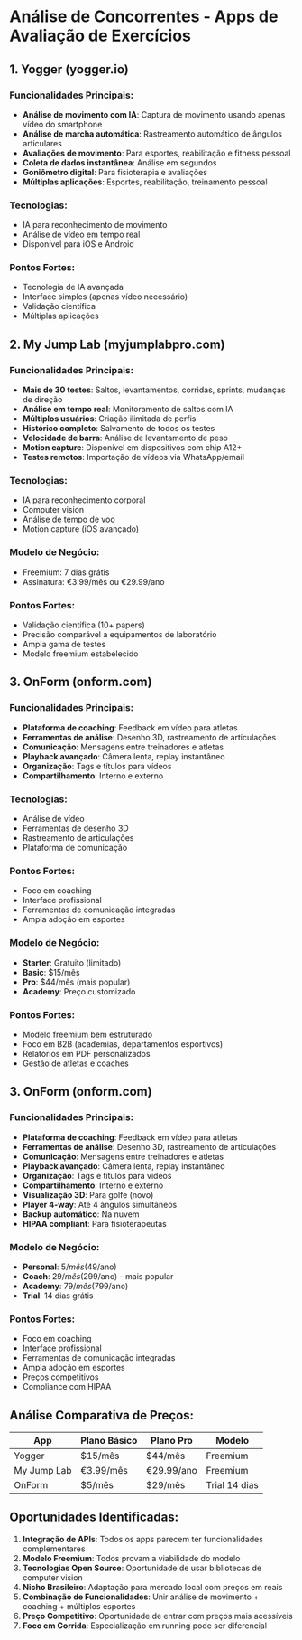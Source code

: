 # Análise de Concorrentes - Apps de Avaliação de Exercícios

## 1. Yogger (yogger.io)

### Funcionalidades Principais:
- **Análise de movimento com IA**: Captura de movimento usando apenas vídeo do smartphone
- **Análise de marcha automática**: Rastreamento automático de ângulos articulares
- **Avaliações de movimento**: Para esportes, reabilitação e fitness pessoal
- **Coleta de dados instantânea**: Análise em segundos
- **Goniômetro digital**: Para fisioterapia e avaliações
- **Múltiplas aplicações**: Esportes, reabilitação, treinamento pessoal

### Tecnologias:
- IA para reconhecimento de movimento
- Análise de vídeo em tempo real
- Disponível para iOS e Android

### Pontos Fortes:
- Tecnologia de IA avançada
- Interface simples (apenas vídeo necessário)
- Validação científica
- Múltiplas aplicações

## 2. My Jump Lab (myjumplabpro.com)

### Funcionalidades Principais:
- **Mais de 30 testes**: Saltos, levantamentos, corridas, sprints, mudanças de direção
- **Análise em tempo real**: Monitoramento de saltos com IA
- **Múltiplos usuários**: Criação ilimitada de perfis
- **Histórico completo**: Salvamento de todos os testes
- **Velocidade de barra**: Análise de levantamento de peso
- **Motion capture**: Disponível em dispositivos com chip A12+
- **Testes remotos**: Importação de vídeos via WhatsApp/email

### Tecnologias:
- IA para reconhecimento corporal
- Computer vision
- Análise de tempo de voo
- Motion capture (iOS avançado)

### Modelo de Negócio:
- Freemium: 7 dias grátis
- Assinatura: €3.99/mês ou €29.99/ano

### Pontos Fortes:
- Validação científica (10+ papers)
- Precisão comparável a equipamentos de laboratório
- Ampla gama de testes
- Modelo freemium estabelecido

## 3. OnForm (onform.com)

### Funcionalidades Principais:
- **Plataforma de coaching**: Feedback em vídeo para atletas
- **Ferramentas de análise**: Desenho 3D, rastreamento de articulações
- **Comunicação**: Mensagens entre treinadores e atletas
- **Playback avançado**: Câmera lenta, replay instantâneo
- **Organização**: Tags e títulos para vídeos
- **Compartilhamento**: Interno e externo

### Tecnologias:
- Análise de vídeo
- Ferramentas de desenho 3D
- Rastreamento de articulações
- Plataforma de comunicação

### Pontos Fortes:
- Foco em coaching
- Interface profissional
- Ferramentas de comunicação integradas
- Ampla adoção em esportes

### Modelo de Negócio:
- **Starter**: Gratuito (limitado)
- **Basic**: $15/mês
- **Pro**: $44/mês (mais popular)
- **Academy**: Preço customizado

### Pontos Fortes:
- Modelo freemium bem estruturado
- Foco em B2B (academias, departamentos esportivos)
- Relatórios em PDF personalizados
- Gestão de atletas e coaches

## 3. OnForm (onform.com)

### Funcionalidades Principais:
- **Plataforma de coaching**: Feedback em vídeo para atletas
- **Ferramentas de análise**: Desenho 3D, rastreamento de articulações
- **Comunicação**: Mensagens entre treinadores e atletas
- **Playback avançado**: Câmera lenta, replay instantâneo
- **Organização**: Tags e títulos para vídeos
- **Compartilhamento**: Interno e externo
- **Visualização 3D**: Para golfe (novo)
- **Player 4-way**: Até 4 ângulos simultâneos
- **Backup automático**: Na nuvem
- **HIPAA compliant**: Para fisioterapeutas

### Modelo de Negócio:
- **Personal**: $5/mês ($49/ano)
- **Coach**: $29/mês ($299/ano) - mais popular
- **Academy**: $79/mês ($799/ano)
- **Trial**: 14 dias grátis

### Pontos Fortes:
- Foco em coaching
- Interface profissional
- Ferramentas de comunicação integradas
- Ampla adoção em esportes
- Preços competitivos
- Compliance com HIPAA

## Análise Comparativa de Preços:

| App | Plano Básico | Plano Pro | Modelo |
|-----|-------------|-----------|---------|
| Yogger | $15/mês | $44/mês | Freemium |
| My Jump Lab | €3.99/mês | €29.99/ano | Freemium |
| OnForm | $5/mês | $29/mês | Trial 14 dias |

## Oportunidades Identificadas:

1. **Integração de APIs**: Todos os apps parecem ter funcionalidades complementares
2. **Modelo Freemium**: Todos provam a viabilidade do modelo
3. **Tecnologias Open Source**: Oportunidade de usar bibliotecas de computer vision
4. **Nicho Brasileiro**: Adaptação para mercado local com preços em reais
5. **Combinação de Funcionalidades**: Unir análise de movimento + coaching + múltiplos esportes
6. **Preço Competitivo**: Oportunidade de entrar com preços mais acessíveis
7. **Foco em Corrida**: Especialização em running pode ser diferencial

